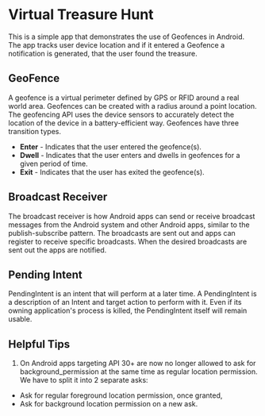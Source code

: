 # Virtual Treasure Hunt  #

This is a simple app that demonstrates the use of Geofences in Android. The app tracks user device
location and if it entered a Geofence a notification is generated, that the user found the treasure.

## GeoFence ##

A geofence is a virtual perimeter defined by GPS or RFID around a real world area. Geofences can be
created with a radius around a point location.
The geofencing API uses the device sensors to accurately detect the location of the device in a
battery-efficient way. Geofences have three transition types.

* **Enter** - Indicates that the user entered the geofence(s).
* **Dwell** - Indicates that the user enters and dwells in geofences for a given period of time.
* **Exit** - Indicates that the user has exited the geofence(s).

## Broadcast Receiver ##

The broadcast receiver is how Android apps can send or receive broadcast messages from the Android
system and other Android apps, similar to the publish-subscribe pattern. The broadcasts are sent out
and apps can register to receive specific broadcasts. When the desired broadcasts are sent out the
apps are notified.

## Pending Intent ##

PendingIntent is an intent that will perform at a later time. A PendingIntent is a description of an
Intent and target action to perform with it. Even if its owning application's process is killed, the
PendingIntent itself will remain usable.

## Helpful Tips ##

1. On Android apps targeting API 30+ are now no longer allowed to ask for background_permission at
   the same time as regular location permission. We have to split it into 2 separate asks:

* Ask for regular foreground location permission, once granted,
* Ask for background location permission on a new ask.